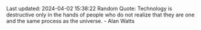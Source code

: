 Last updated: 2024-04-02 15:38:22
Random Quote: Technology is destructive only in the hands of people who do not realize that they are one and the same process as the universe. - Alan Watts